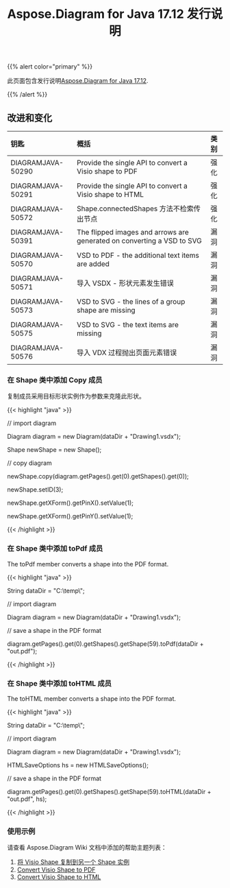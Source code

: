 ﻿---
title: Aspose.Diagram for Java 17.12 发行说明
type: docs
weight: 10
url: /zh/java/aspose-diagram-for-java-17-12-release-notes/
---
{{% alert color="primary" %}} 

此页面包含发行说明[Aspose.Diagram for Java 17.12](https://docs.aspose.com/diagram/java/aspose-diagram-for-java-17-12-release-notes/).

{{% /alert %}} 
## **改进和变化**

|**钥匙**|**概括**|**类别**|
|:- |:- |:- |
|DIAGRAMJAVA-50290|Provide the single API to convert a Visio shape to PDF|强化|
|DIAGRAMJAVA-50291|Provide the single API to convert a Visio shape to HTML|强化|
|DIAGRAMJAVA-50572|Shape.connectedShapes 方法不检索传出节点|强化|
|DIAGRAMJAVA-50391|The flipped images and arrows are generated on converting a VSD to SVG|漏洞|
|DIAGRAMJAVA-50570|VSD to PDF - the additional text items are added|漏洞|
|DIAGRAMJAVA-50571|导入 VSDX - 形状元素发生错误|漏洞|
|DIAGRAMJAVA-50573|VSD to SVG - the lines of a group shape are missing|漏洞|
|DIAGRAMJAVA-50575|VSD to SVG - the text items are missing|漏洞|
|DIAGRAMJAVA-50576|导入 VDX 过程抛出页面元素错误|漏洞|
### **在 Shape 类中添加 Copy 成员**
复制成员采用目标形状实例作为参数来克隆此形状。

{{< highlight "java" >}}

 // import diagram

Diagram diagram = new Diagram(dataDir + "Drawing1.vsdx");

Shape newShape = new Shape();

// copy diagram

newShape.copy(diagram.getPages().get(0).getShapes().get(0));

newShape.setID(3);

newShape.getXForm().getPinX().setValue(1);

newShape.getXForm().getPinY().setValue(1);

{{< /highlight >}}
### **在 Shape 类中添加 toPdf 成员**
The toPdf member converts a shape into the PDF format.

{{< highlight "java" >}}

 String dataDir = "C:\\temp\\";

// import diagram

Diagram diagram = new Diagram(dataDir + "Drawing1.vsdx");

// save a shape in the PDF format

diagram.getPages().get(0).getShapes().getShape(59).toPdf(dataDir + "out.pdf");

{{< /highlight >}}
### **在 Shape 类中添加 toHTML 成员**
The toHTML member converts a shape into the PDF format.

{{< highlight "java" >}}

 String dataDir = "C:\\temp\\";

// import diagram

Diagram diagram = new Diagram(dataDir + "Drawing1.vsdx");

HTMLSaveOptions hs = new HTMLSaveOptions();

// save a shape in the PDF format

diagram.getPages().get(0).getShapes().getShape(59).toHTML(dataDir + "out.pdf", hs);

{{< /highlight >}}
### **使用示例**
请查看 Aspose.Diagram Wiki 文档中添加的帮助主题列表：

1. [将 Visio Shape 复制到另一个 Shape 实例](https://docs.aspose.com/diagram/java/working-with-visio-shape-data/#use-connection-indexes-to-connect-shapes-programming-sample)
1. [Convert Visio Shape to PDF](https://docs.aspose.com/diagram/java/convert-a-visio-shape-to-pdf/)
1. [Convert Visio Shape to HTML](https://docs.aspose.com/diagram/java/convert-a-visio-shape-to-html/)


